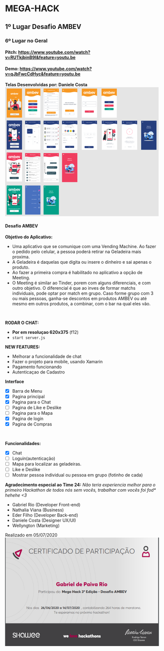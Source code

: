 # MEGA-HACK
## 1º Lugar Desafio AMBEV
### 6º Lugar no Geral



#### Pitch: https://www.youtube.com/watch?v=RUTkjbinB9I&feature=youtu.be

#### Demo: https://www.youtube.com/watch?v=qJbFwcCdHyc&feature=youtu.be

**Telas Desenvolvidas por: Daniele Costa** <br>
![MegaHack](megahack.png)

#### Desafio AMBEV
**Objetivo do Aplicativo:** <br> 
* Uma aplicativo que se comunique com uma Vending Machine. Ao fazer o pedido pelo celular, a pessoa poderá retirar na Geladeira mais proxima.
* A Geladeira é daquelas que digita ou insere o dinheiro e sai apenas o produto.
* Ao fazer a primeira compra é habilitado no aplicativo a opção de Meeting.
* O Meeting é similar ao Tinder, porem com alguns diferenciais, e com outro objetivo. O diferencial é que ao inves de formar matchs individuais, pode optar por match em grupo. Caso forme grupo com 3 ou mais pessoas, ganha-se descontos em produtos AMBEV ou até mesmo em outros produtos, a combinar, com o bar na qual eles vão.
<br>

**RODAR O CHAT:**
- **Por em resoluçao 620x375** (f12)
- `start server.js`

**NEW FEATURES:**
- Melhorar a funcionalidade de chat
- Fazer o projeto para mobile, usando Xamarin
- Pagamento funcionando
- Autenticaçao de Cadastro



**Interface**
- [x] Barra de Menu
- [x] Pagina principal
- [x] Pagina para o Chat
- [ ] Pagina de Like e Deslike
- [ ] Pagina para o Mapa
- [x] Pagina de login
- [x] Pagina de Compras
<br>

**Funcionalidades:** <br>
- [x] Chat
- [ ] Loguin(autenticação)
- [ ] Mapa para localizar as geladeiras.
- [ ] Like e Deslike 
- [ ] Mostrar pessoa individual ou pessoa em grupo (fotinho de cada)

**Agradecimento especial ao Time 24:**
_Não teria experiencia melhor para o primeiro Hackathon de todos nós sem vocês, trabalhar com vocês foi fod* hehehe <3_
- Gabriel Rio (Developer Front-end)
- Nathalia Viana (Business)
- Eder Filho (Developer Back-end)
- Daniele Costa (Designer UX/UI)
- Wellyngton (Marketing)

Realizado em 05/07/2020 <br> 
![certificado](GabrielRio.png)
